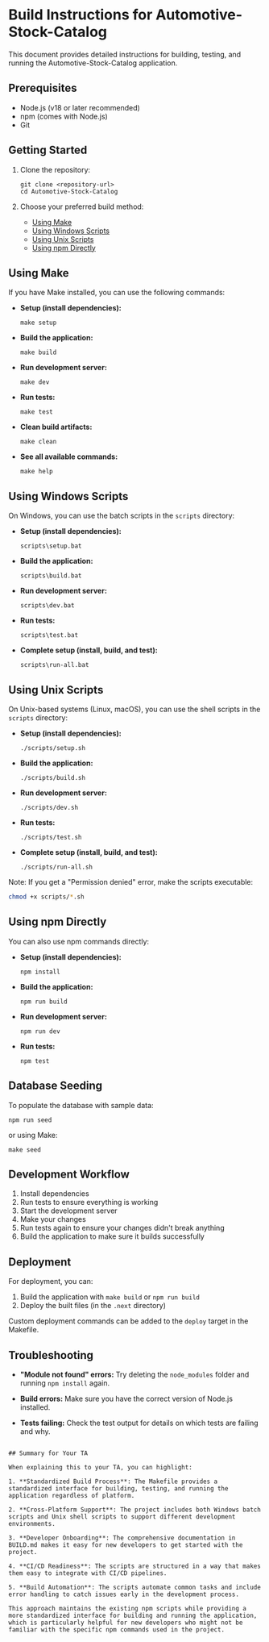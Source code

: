 # Build Instructions for Automotive-Stock-Catalog

This document provides detailed instructions for building, testing, and running the Automotive-Stock-Catalog application.

## Prerequisites

- Node.js (v18 or later recommended)
- npm (comes with Node.js)
- Git

## Getting Started

1. Clone the repository:
   ```
   git clone <repository-url>
   cd Automotive-Stock-Catalog
   ```

2. Choose your preferred build method:
   - [Using Make](#using-make)
   - [Using Windows Scripts](#using-windows-scripts)
   - [Using Unix Scripts](#using-unix-scripts)
   - [Using npm Directly](#using-npm-directly)

## Using Make

If you have Make installed, you can use the following commands:

- **Setup (install dependencies):**
  ```
  make setup
  ```

- **Build the application:**
  ```
  make build
  ```

- **Run development server:**
  ```
  make dev
  ```

- **Run tests:**
  ```
  make test
  ```

- **Clean build artifacts:**
  ```
  make clean
  ```

- **See all available commands:**
  ```
  make help
  ```

## Using Windows Scripts

On Windows, you can use the batch scripts in the `scripts` directory:

- **Setup (install dependencies):**
  ```
  scripts\setup.bat
  ```

- **Build the application:**
  ```
  scripts\build.bat
  ```

- **Run development server:**
  ```
  scripts\dev.bat
  ```

- **Run tests:**
  ```
  scripts\test.bat
  ```

- **Complete setup (install, build, and test):**
  ```
  scripts\run-all.bat
  ```

## Using Unix Scripts

On Unix-based systems (Linux, macOS), you can use the shell scripts in the `scripts` directory:

- **Setup (install dependencies):**
  ```
  ./scripts/setup.sh
  ```

- **Build the application:**
  ```
  ./scripts/build.sh
  ```

- **Run development server:**
  ```
  ./scripts/dev.sh
  ```

- **Run tests:**
  ```
  ./scripts/test.sh
  ```

- **Complete setup (install, build, and test):**
  ```
  ./scripts/run-all.sh
  ```

Note: If you get a "Permission denied" error, make the scripts executable:

```bash
chmod +x scripts/*.sh
```

## Using npm Directly

You can also use npm commands directly:

- **Setup (install dependencies):**
  ```
  npm install
  ```

- **Build the application:**
  ```
  npm run build
  ```

- **Run development server:**
  ```
  npm run dev
  ```

- **Run tests:**
  ```
  npm test
  ```

## Database Seeding

To populate the database with sample data:

```
npm run seed
```

or using Make:

```
make seed
```

## Development Workflow

1. Install dependencies
2. Run tests to ensure everything is working
3. Start the development server
4. Make your changes
5. Run tests again to ensure your changes didn't break anything
6. Build the application to make sure it builds successfully

## Deployment

For deployment, you can:

1. Build the application with `make build` or `npm run build`
2. Deploy the built files (in the `.next` directory)

Custom deployment commands can be added to the `deploy` target in the Makefile.

## Troubleshooting

- **"Module not found" errors:**
  Try deleting the `node_modules` folder and running `npm install` again.

- **Build errors:**
  Make sure you have the correct version of Node.js installed.

- **Tests failing:**
  Check the test output for details on which tests are failing and why.
```

## Summary for Your TA

When explaining this to your TA, you can highlight:

1. **Standardized Build Process**: The Makefile provides a standardized interface for building, testing, and running the application regardless of platform.

2. **Cross-Platform Support**: The project includes both Windows batch scripts and Unix shell scripts to support different development environments.

3. **Developer Onboarding**: The comprehensive documentation in BUILD.md makes it easy for new developers to get started with the project.

4. **CI/CD Readiness**: The scripts are structured in a way that makes them easy to integrate with CI/CD pipelines.

5. **Build Automation**: The scripts automate common tasks and include error handling to catch issues early in the development process.

This approach maintains the existing npm scripts while providing a more standardized interface for building and running the application, which is particularly helpful for new developers who might not be familiar with the specific npm commands used in the project. 